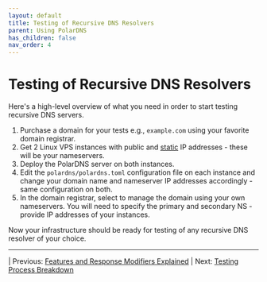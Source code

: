 ```yaml
---
layout: default
title: Testing of Recursive DNS Resolvers
parent: Using PolarDNS
has_children: false
nav_order: 4
---
```


# Testing of Recursive DNS Resolvers

Here's a high-level overview of what you need in order to start testing recursive DNS servers.

1. Purchase a domain for your tests e.g., `example.com` using your favorite domain registrar.
2. Get 2 Linux VPS instances with public and <u>static</u> IP addresses - these will be your nameservers.
3. Deploy the PolarDNS server on both instances.
4. Edit the ``polardns/polardns.toml`` configuration file on each instance and change your domain name and nameserver IP addresses accordingly - same configuration on both.
5. In the domain registrar, select to manage the domain using your own nameservers. You will need to specify the primary and secondary NS - provide IP addresses of your instances.

Now your infrastructure should be ready for testing of any recursive DNS resolver of your choice.

---

| Previous: [Features and Response Modifiers Explained](features-and-modifiers) | Next: [Testing Process Breakdown](testing-process-breakdown)
